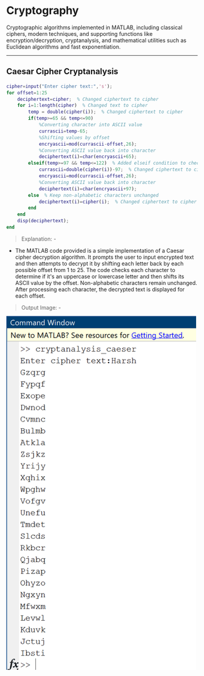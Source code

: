 # Cryptography

Cryptographic algorithms implemented in MATLAB, including classical ciphers, modern techniques, and supporting functions like encryption/decryption, cryptanalysis, and mathematical utilities such as Euclidean algorithms and fast exponentiation.

---

## Caesar Cipher Cryptanalysis

```matlab
cipher=input("Enter cipher text:",'s');
for offset=1:25
    deciphertext=cipher;  % Changed ciphertext to cipher
    for i=1:length(cipher)  % Changed text to cipher
        temp = double(cipher(i));  % Changed ciphertext to cipher
        if(temp>=65 && temp<=90)
            %Converting character into ASCII value
            currascii=temp-65;
            %Shifting values by offset
            encryascii=mod(currascii-offset,26);
            %Converting ASCII value back into character
            deciphertext(i)=char(encryascii+65);
        elseif(temp>=97 && temp<=122)  % Added elseif condition to check lowercase range
            currascii=double(cipher(i))-97;  % Changed ciphertext to cipher
            encryascii=mod(currascii-offset,26);
            %Converting ASCII value back into character
            deciphertext(i)=char(encryascii+97);
        else  % Keep non-alphabetic characters unchanged
            deciphertext(i)=cipher(i);  % Changed ciphertext to cipher
        end
    end
    disp(deciphertext);
end
```
>Explanation: -

- The MATLAB code provided is a simple implementation of a Caesar cipher decryption algorithm. It prompts the user to input encrypted text and then attempts to decrypt it by shifting each letter back by each possible offset from 1 to 25. The code checks each character to determine if it's an uppercase or lowercase letter and then shifts its ASCII value by the offset. Non-alphabetic characters remain unchanged. After processing each character, the decrypted text is displayed for each offset.

>Output Image: -

<img src="Output_Images/CaeserCipher.png" alt="CaeserCipher Image" width="500" height="auto">
